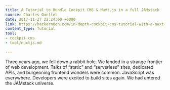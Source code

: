 ```yaml
---
title: A Tutorial to Bundle Cockpit CMS & Nuxt.js in a full JAMstack
source: Charles Ouellet
date: 2017-11-27 22:24:00 +0000
link: https://hackernoon.com/in-depth-cockpit-cms-tutorial-with-a-nuxt-js-app-live-demo-4809e7cd1218
content_type: Tutorial
tool:
- cockpit-cms
- tool/nuxtjs.md

---
```

Three years ago, we fell down a rabbit hole. We landed in a strange frontier of web development. Talks of “static” and “serverless” sites, dedicated APIs, and burgeoning frontend wonders were common. JavaScript was everywhere. Developers were excited to build sites again. We had entered the JAMstack universe.
